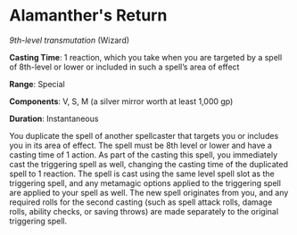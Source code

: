 # Alamanther's Return
*9th-level transmutation* (Wizard)

**Casting Time**: 1 reaction, which you take when you are targeted by a spell of 8th-level or lower or included in such a spell’s area of effect

**Range**: Special

**Components**: V, S, M (a silver mirror worth at least 1,000 gp)

**Duration**: Instantaneous

You duplicate the spell of another spellcaster that targets you or includes you in its area of effect. The spell must be 8th level or lower and have a casting time of 1 action. As part of the casting this spell, you immediately cast the triggering spell as well, changing the casting time of the duplicated spell to 1 reaction. The spell is cast using the same level spell slot as the triggering spell, and any metamagic options applied to the triggering spell are applied to your spell as well. The new spell originates from you, and any required rolls for the second casting (such as spell attack rolls, damage rolls, ability checks, or saving throws) are made separately to the original triggering spell.
